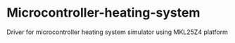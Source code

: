 # Microcontroller-heating-system
Driver for microcontroller heating system simulator using MKL25Z4 platform
